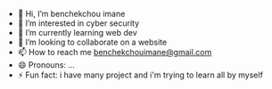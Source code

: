 - 👋 Hi, I’m benchekchou imane
- 👀 I’m interested in cyber security
- 🌱 I’m currently learning web dev
- 💞️ I’m looking to collaborate on a website 
- 📫 How to reach me benchekchouimane@gmail.com
- 😄 Pronouns: ...
- ⚡ Fun fact: i have many project and i'm trying to learn all by myself

<!---
Emyyben1/Emyyben1 is a ✨ special ✨ repository because its `README.md` (this file) appears on your GitHub profile.
You can click the Preview link to take a look at your changes.
--->
